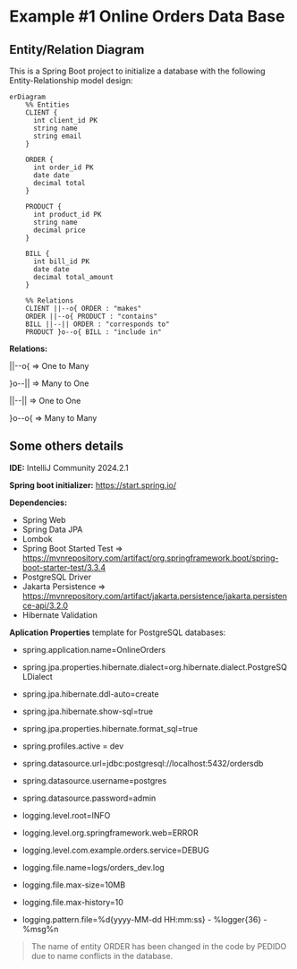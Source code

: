 # Example #1 Online Orders Data Base

## Entity/Relation Diagram

This is a Spring Boot project to initialize a database with the following Entity-Relationship model design:

```mermaid
erDiagram
    %% Entities
    CLIENT {
      int client_id PK
      string name
      string email
    }

    ORDER {
      int order_id PK
      date date
      decimal total
    }

    PRODUCT {
      int product_id PK
      string name
      decimal price
    }

    BILL {
      int bill_id PK
      date date
      decimal total_amount
    }

    %% Relations
    CLIENT ||--o{ ORDER : "makes"
    ORDER ||--o{ PRODUCT : "contains"
    BILL ||--|| ORDER : "corresponds to"
    PRODUCT }o--o{ BILL : "include in"
```
**Relations:**

||--o{ => One to Many

}o--|| => Many to One

||--|| => One to One

}o--o{ => Many to Many

## Some others details

**IDE:** IntelliJ Community 2024.2.1

**Spring boot initializer:** https://start.spring.io/

**Dependencies:**

- Spring Web
- Spring Data JPA
- Lombok
- Spring Boot Started Test => https://mvnrepository.com/artifact/org.springframework.boot/spring-boot-starter-test/3.3.4
- PostgreSQL Driver
- Jakarta Persistence => https://mvnrepository.com/artifact/jakarta.persistence/jakarta.persistence-api/3.2.0
- Hibernate Validation

**Aplication Properties** template for PostgreSQL databases:

- spring.application.name=OnlineOrders
- spring.jpa.properties.hibernate.dialect=org.hibernate.dialect.PostgreSQLDialect
- spring.jpa.hibernate.ddl-auto=create
- spring.jpa.hibernate.show-sql=true
- spring.jpa.properties.hibernate.format_sql=true
- spring.profiles.active = dev
- spring.datasource.url=jdbc:postgresql://localhost:5432/ordersdb
- spring.datasource.username=postgres
- spring.datasource.password=admin

- logging.level.root=INFO
- logging.level.org.springframework.web=ERROR
- logging.level.com.example.orders.service=DEBUG
- logging.file.name=logs/orders_dev.log
- logging.file.max-size=10MB
- logging.file.max-history=10
- logging.pattern.file=%d{yyyy-MM-dd HH:mm:ss} - %logger{36} - %msg%n

> The name of entity ORDER has been changed in the code by PEDIDO due to name conflicts in the database.
